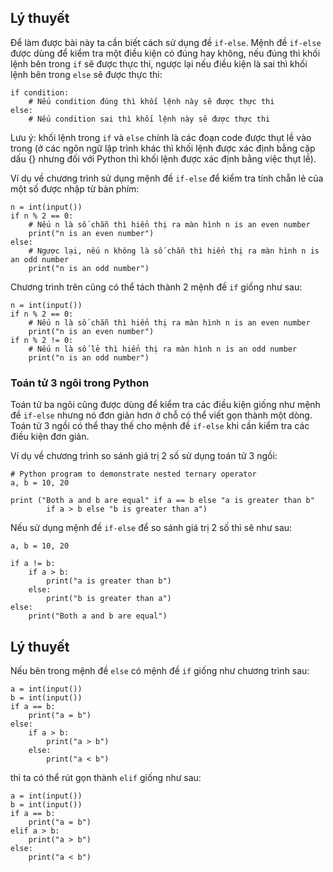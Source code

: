 ## Lý thuyết
Để làm được bài này ta cần biết cách sử dụng đề `if-else`. Mệnh đề `if-else` được dùng để kiểm tra một điều kiện có đúng hay không, nếu đúng thì khối lệnh bên trong `if` sẽ được thực thi, ngược lại nếu điều kiện là sai thì khối lệnh bên trong `else` sẽ được thực thi:
```
if condition:
    # Nếu condition đúng thì khối lệnh này sẽ được thực thi
else:
    # Nếu condition sai thì khối lệnh này sẽ được thực thi
```
Lưu ý: khối lệnh trong `if` và `else` chính là các đoạn code được thụt lề vào trong (ở các ngôn ngữ lập trình khác thì khối lệnh được xác định bằng cặp dấu {} nhưng đối với Python thì khối lệnh được xác định bằng việc thụt lề).

Ví dụ về chương trình sử dụng mệnh đề `if-else` để kiểm tra tính chẵn lẻ của một số được nhập từ bàn phím:
```
n = int(input())
if n % 2 == 0:
    # Nếu n là số chẵn thì hiển thị ra màn hình n is an even number
    print("n is an even number")
else:
    # Ngược lại, nếu n không là số chẵn thì hiển thị ra màn hình n is an odd number
    print("n is an odd number")
```
Chương trình trên cũng có thể tách thành 2 mệnh đề `if` giống như sau:
```
n = int(input())
if n % 2 == 0:
    # Nếu n là số chẵn thì hiển thị ra màn hình n is an even number
    print("n is an even number")
if n % 2 != 0:
    # Nếu n là số lẻ thì hiển thị ra màn hình n is an odd number
    print("n is an odd number")
```
### Toán tử 3 ngôi trong Python
Toán tử ba ngôi cũng được dùng để kiểm tra các điều kiện giống như mệnh đề `if-else` nhưng nó đơn giản hơn ở chỗ có thể viết gọn thành một dòng. Toán tử 3 ngồi có thể thay thế cho mệnh đề `if-else` khi cần kiểm tra các điều kiện đơn giản.

Ví dụ về chương trình so sánh giá trị 2 số sử dụng toán tử 3 ngồi:
```
# Python program to demonstrate nested ternary operator 
a, b = 10, 20

print ("Both a and b are equal" if a == b else "a is greater than b"
		if a > b else "b is greater than a")
```
Nếu sử dụng mệnh đề `if-else` để so sánh giá trị 2 số thì sẽ như sau:
```
a, b = 10, 20

if a != b:
	if a > b:
		print("a is greater than b")
	else:
		print("b is greater than a")
else:
	print("Both a and b are equal")
```

## Lý thuyết
Nếu bên trong mệnh đề `else` có mệnh đề `if` giống như chương trình sau:
```
a = int(input())
b = int(input())
if a == b:
    print("a = b")
else:
    if a > b:
        print("a > b")
    else:
        print("a < b")
```
thì ta có thể rút gọn thành `elif` giống như sau:
```
a = int(input())
b = int(input())
if a == b:
    print("a = b")
elif a > b:
    print("a > b")
else:
    print("a < b")
```

